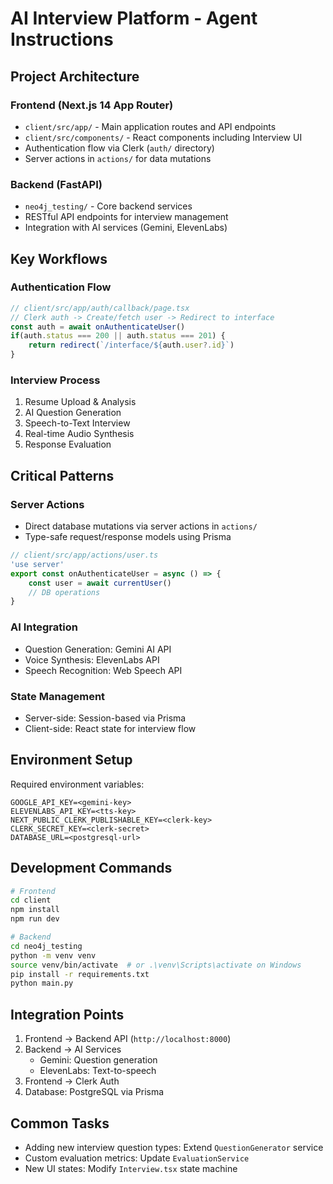 # AI Interview Platform - Agent Instructions

## Project Architecture

### Frontend (Next.js 14 App Router)
- `client/src/app/` - Main application routes and API endpoints
- `client/src/components/` - React components including Interview UI
- Authentication flow via Clerk (`auth/` directory)
- Server actions in `actions/` for data mutations

### Backend (FastAPI)
- `neo4j_testing/` - Core backend services
- RESTful API endpoints for interview management
- Integration with AI services (Gemini, ElevenLabs)

## Key Workflows

### Authentication Flow
```typescript
// client/src/app/auth/callback/page.tsx
// Clerk auth -> Create/fetch user -> Redirect to interface
const auth = await onAuthenticateUser()
if(auth.status === 200 || auth.status === 201) {
    return redirect(`/interface/${auth.user?.id}`)
}
```

### Interview Process
1. Resume Upload & Analysis
2. AI Question Generation
3. Speech-to-Text Interview
4. Real-time Audio Synthesis
5. Response Evaluation

## Critical Patterns

### Server Actions
- Direct database mutations via server actions in `actions/`
- Type-safe request/response models using Prisma
```typescript
// client/src/app/actions/user.ts
'use server'
export const onAuthenticateUser = async () => {
    const user = await currentUser()
    // DB operations
}
```

### AI Integration
- Question Generation: Gemini AI API
- Voice Synthesis: ElevenLabs API
- Speech Recognition: Web Speech API

### State Management
- Server-side: Session-based via Prisma
- Client-side: React state for interview flow

## Environment Setup
Required environment variables:
```
GOOGLE_API_KEY=<gemini-key>
ELEVENLABS_API_KEY=<tts-key>
NEXT_PUBLIC_CLERK_PUBLISHABLE_KEY=<clerk-key>
CLERK_SECRET_KEY=<clerk-secret>
DATABASE_URL=<postgresql-url>
```

## Development Commands
```bash
# Frontend
cd client
npm install
npm run dev

# Backend
cd neo4j_testing
python -m venv venv
source venv/bin/activate  # or .\venv\Scripts\activate on Windows
pip install -r requirements.txt
python main.py
```

## Integration Points
1. Frontend → Backend API (`http://localhost:8000`)
2. Backend → AI Services
   - Gemini: Question generation
   - ElevenLabs: Text-to-speech
3. Frontend → Clerk Auth
4. Database: PostgreSQL via Prisma

## Common Tasks
- Adding new interview question types: Extend `QuestionGenerator` service
- Custom evaluation metrics: Update `EvaluationService`
- New UI states: Modify `Interview.tsx` state machine
